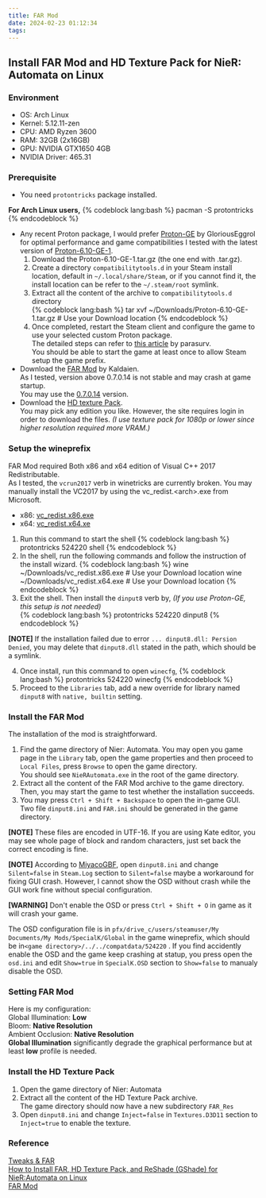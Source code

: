 ```yaml
---
title: FAR Mod
date: 2024-02-23 01:12:34
tags:
---
```

## Install FAR Mod and HD Texture Pack for NieR: Automata on Linux
### Environment

- OS: Arch Linux
- Kernel: 5.12.11-zen
- CPU: AMD Ryzen 3600
- RAM: 32GB (2x16GB)
- GPU: NVIDIA GTX1650 4GB
- NVIDIA Driver: 465.31


### Prerequisite

+ You need ```protontricks``` package installed.  

__For Arch Linux users,__
{% codeblock lang:bash %}
pacman -S protontricks
{% endcodeblock %}

+ Any recent Proton package, I would prefer [Proton-GE](https://github.com/GloriousEggroll/proton-ge-custom) by GloriousEggrol for optimal performance and game compatibilities
  I tested with the latest version of [Proton-6.10-GE-1](https://github.com/GloriousEggroll/proton-ge-custom/releases/tag/6.10-GE-1).  
   1. Download the Proton-6.10-GE-1.tar.gz (the one end with .tar.gz).  
   2. Create a directory ```compatibilitytools.d``` in your Steam install location, default in ```~/.local/share/Steam```, or if you cannot find it, the install location can be refer to the ```~/.steam/root``` symlink.   
   3. Extract all the content of the archive to ```compatibilitytools.d``` directory  
   {% codeblock lang:bash %}
   tar xvf ~/Downloads/Proton-6.10-GE-1.tar.gz # Use your Download location
   {% endcodeblock %}
   4. Once completed, restart the Steam client and configure the game to use your selected custom Proton package.  
  The detailed steps can refer to [this article](https://parasurv.neocities.org/how-to-force-linux-games-to-use-steam-proton.html) by parasurv.  
  You should be able to start the game at least once to allow Steam setup the game prefix.  
+ Download the [FAR Mod](https://github.com/Kaldaien/FAR) by Kaldaien.  
As I tested, version above 0.7.0.14 is not stable and may crash at game startup.  
You may use the [0.7.0.14](https://github.com/Kaldaien/FAR/releases/download/far_070/FAR_0_7_0_14.7z) version.  
+ Download the [HD texture Pack](https://www.nexusmods.com/nierautomata/mods/5).  
You may pick any edition you like. However, the site requires login in order to download the files. *(I use texture pack for 1080p or lower since higher resolution required more VRAM.)*

### Setup the wineprefix

FAR Mod required Both x86 and x64 edition of Visual C++ 2017 Redistributable.  
As I tested, the `vcrun2017` verb in winetricks are currently broken. You may manually install the VC2017 by using the vc_redist.\<arch\>.exe from Microsoft.  

- x86: [vc_redist.x86.exe](https://aka.ms/vs/16/release/vc_redist.x86.exe)  
- x64: [vc_redist.x64.xe](https://aka.ms/vs/16/release/vc_redist.x64.exe)  


1. Run this command to start the shell
{% codeblock lang:bash %}
protontricks 524220 shell
{% endcodeblock %}
2. In the shell, run the following commands and follow the instruction of the install wizard.
{% codeblock lang:bash %}
wine ~/Downloads/vc_redist.x86.exe # Use your Download location
wine ~/Downloads/vc_redist.x64.exe # Use your Download location
{% endcodeblock %}
3. Exit the shell. Then install the `dinput8` verb by, *(If you use Proton-GE, this setup is not needed)*  
{% codeblock lang:bash %}
protontricks 524220 dinput8
{% endcodeblock %}

**[NOTE]** If the installation failed due to error ```... dinput8.dll: Persion Denied```, you may delete that ```dinput8.dll``` stated in the path, which should be a symlink.

4. Once install, run this command to open `winecfg`,
{% codeblock lang:bash %}
protontricks 524220 winecfg
{% endcodeblock %}
5. Proceed to the `Libraries` tab, add a new override for library named `dinput8` with `native, builtin` setting.

### Install the FAR Mod

The installation of the mod is straightforward.  
1. Find the game directory of Nier: Automata. You may open you game page in the `Library` tab, open the game properties and then proceed to `Local Files`, press `Browse` to open the game directory.  
You should see `NieRAutomata.exe` in the root of the game directory.  
2. Extract all the content of the FAR Mod archive to the game directory. Then, you may start the game to test whether the installation succeeds.  
3. You may press `Ctrl + Shift + Backspace` to open the in-game GUI.  
Two file `dinput8.ini` and `FAR.ini` should be generated in the game directory.

**[NOTE]** These files are encoded in UTF-16. If you are using Kate editor, you may see whole page of block and random characters, just set back the correct encoding is fine.

**[NOTE]** According to [MiyacoGBF](https://gist.github.com/MiyacoGBF/6fd49ae4a73a9a7f4d13c488bff2da77), open `dinput8.ini`  and change `Silent=false` in `Steam.Log` section to `Silent=false` maybe a workaround for fixing GUI crash. However, I cannot show the OSD without crash while the GUI work fine without special configuration. 

**[WARNING]**  Don't enable the OSD or press `Ctrl + Shift + O` in game as it will crash your game.

The OSD configuration file is in `pfx/drive_c/users/steamuser/My Documents/My Mods/SpecialK/Global` in the game wineprefix, which should be in`<game directory>/../../compatdata/524220` .
If you find accidently enable the OSD and the game keep crashing at statup, you press open the `osd.ini` and edit `Show=true` in `SpecialK.OSD` section to `Show=false` to manualy disable the OSD.

### Setting FAR Mod
Here is my configuration:  
Global Illumination: **Low**  
Bloom: **Native Resolution**  
Ambient Occlusion: **Native Resolution**  
**Global Illumination** significantly degrade the graphical performance but at least **low** profile is needed.  

### Install the HD Texture Pack

1. Open the game directory of Nier: Automata
2. Extract all the content of the HD Texture Pack archive.  
The game directory should now have a new subdirectory `FAR_Res`  
3. Open `dinput8.ini` and change `Inject=false` in `Textures.D3D11` section to `Inject=true` to enable the texture.

### Reference

[Tweaks & FAR](https://steamcommunity.com/groups/SpecialK_Mods/discussions/3/1334600128973500691/)  
[How to Install FAR, HD Texture Pack, and ReShade (GShade) for NieR:Automata on Linux](https://gist.github.com/MiyacoGBF/6fd49ae4a73a9a7f4d13c488bff2da77)  
[FAR Mod](https://github.com/Kaldaien/FAR)
<br/>
